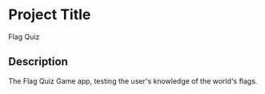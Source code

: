 # Project Title

Flag Quiz

## Description

The Flag Quiz Game app, testing the user's knowledge of the world's flags. 
